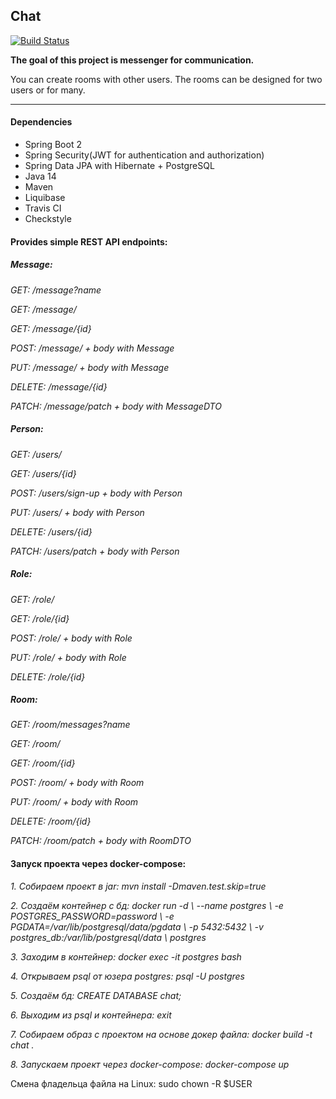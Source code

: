 ## Chat

[![Build Status](https://app.travis-ci.com/fortncom/job4j_chat.svg?branch=master)](https://app.travis-ci.com/fortncom/job4j_chat)

**The goal of this project is messenger for communication.**

You can create rooms with other users. The rooms can be designed for two users or for many. 

***

#### Dependencies

* Spring Boot 2
* Spring Security(JWT for authentication and authorization)
* Spring Data JPA with Hibernate + PostgreSQL
* Java 14
* Maven
* Liquibase
* Travis CI
* Checkstyle

#### Provides simple REST API endpoints:

##### Message:

*GET: /message?name*

*GET: /message/*

*GET: /message/{id}*

*POST: /message/ + body with Message*

*PUT: /message/ + body with Message*

*DELETE: /message/{id}*

*PATCH: /message/patch + body with MessageDTO*

##### Person:

*GET: /users/*

*GET: /users/{id}*

*POST: /users/sign-up + body with Person*

*PUT: /users/ + body with Person*

*DELETE: /users/{id}*

*PATCH: /users/patch + body with Person*

##### Role:

*GET: /role/*

*GET: /role/{id}*

*POST: /role/ + body with Role*

*PUT: /role/ + body with Role*

*DELETE: /role/{id}*

##### Room:

*GET: /room/messages?name*

*GET: /room/*

*GET: /room/{id}*

*POST: /room/ + body with Room*

*PUT: /room/ + body with Room*

*DELETE: /room/{id}*

*PATCH: /room/patch + body with RoomDTO*

#### Запуск проекта через docker-compose:

*1. Собираем проект в jar: 
mvn install -Dmaven.test.skip=true*

*2. Создаём контейнер с бд: 
docker run -d \\
--name postgres \\
-e POSTGRES_PASSWORD=password \\
-e PGDATA=/var/lib/postgresql/data/pgdata \\
-p 5432:5432 \\
-v postgres_db:/var/lib/postgresql/data \\
postgres*

*3. Заходим в контейнер: docker exec -it postgres bash*

*4. Открываем psql от юзера postgres: psql -U postgres*

*5. Создаём бд: CREATE DATABASE chat;*

*6. Выходим из psql и контейнера: exit*

*7. Собираем образ с проектом на основе докер файла: docker build -t chat .*

*8. Запускаем проект через docker-compose: docker-compose up*

Смена фладельца файла на Linux: sudo chown -R $USER <path-to-folder>